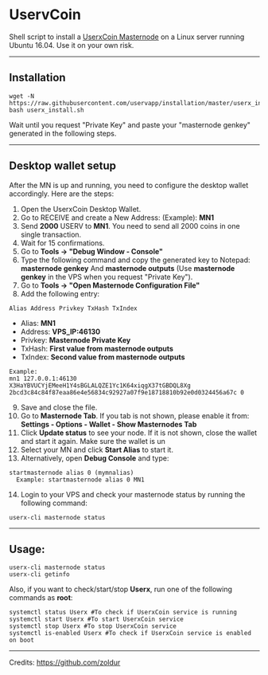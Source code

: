 # UservCoin
Shell script to install a [UserxCoin Masternode](http://uservcoin.com/) on a Linux server running Ubuntu 16.04. Use it on your own risk.
***

## Installation
```
wget -N https://raw.githubusercontent.com/uservapp/installation/master/userx_install.sh
bash userx_install.sh
```
Wait until you request "Private Key" and paste your "masternode genkey" generated in the following steps.
***

## Desktop wallet setup  

After the MN is up and running, you need to configure the desktop wallet accordingly. Here are the steps:  
1. Open the UserxCoin Desktop Wallet.  
2. Go to RECEIVE and create a New Address: (Example): **MN1**  
3. Send **2000** USERV to **MN1**. You need to send all 2000 coins in one single transaction.
4. Wait for 15 confirmations.  
5. Go to **Tools -> "Debug Window - Console"**  
6. Type the following command and copy the generated key to Notepad: **masternode genkey**  And **masternode outputs**
(Use **masternode genkey** in the VPS when you request "Private Key").
7. Go to  **Tools -> "Open Masternode Configuration File"**
8. Add the following entry:
```
Alias Address Privkey TxHash TxIndex
```
* Alias: **MN1**
* Address: **VPS_IP:46130**
* Privkey: **Masternode Private Key**
* TxHash: **First value from masternode outputs**
* TxIndex:  **Second value from masternode outputs**
```
Example: 
mn1 127.0.0.1:46130 X3HaYBVUCYjEMeeH1Y4sBGLALQZE1Yc1K64xiqgX37tGBDQL8Xg 2bcd3c84c84f87eaa86e4e56834c92927a07f9e18718810b92e0d0324456a67c 0

```
9. Save and close the file.
10. Go to **Masternode Tab**. If you tab is not shown, please enable it from: **Settings - Options - Wallet - Show Masternodes Tab**
11. Click **Update status** to see your node. If it is not shown, close the wallet and start it again. Make sure the wallet is un
12. Select your MN and click **Start Alias** to start it.
13. Alternatively, open **Debug Console** and type:
```
startmasternode alias 0 (mymnalias)
  Example: startmasternode alias 0 MN1
```
14. Login to your VPS and check your masternode status by running the following command:
```
userx-cli masternode status
```
***

## Usage:
```
userx-cli masternode status  
userx-cli getinfo
```
Also, if you want to check/start/stop **Userx**, run one of the following commands as **root**:

```
systemctl status Userx #To check if UserxCoin service is running  
systemctl start Userx #To start UserxCoin service  
systemctl stop Userx #To stop UserxCoin service  
systemctl is-enabled Userx #To check if UserxCoin service is enabled on boot  
```  
***

Credits:
https://github.com/zoldur
